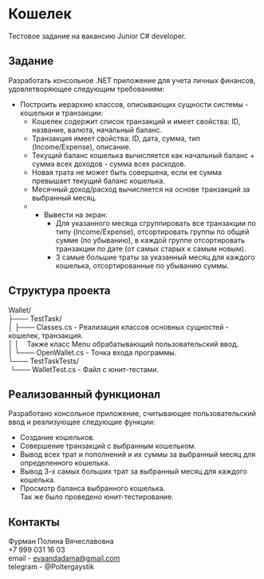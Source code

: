 # Кошелек
Тестовое задание на вакансию Junior С# developer.  
## Задание
Разработать консольное .NET приложение для учета личных финансов, удовлетворяющее следующим требованиям:  
- Построить иерархию классов, описывающих сущности системы - кошельки и транзакции:  
    - Кошелек  содержит список транзакций  и имеет свойства: ID, название, валюта, начальный баланс.  
    - Транзакция  имеет свойства: ID, дата, сумма, тип (Income/Expense), описание.  
    - Текущий баланс кошелька вычисляется как начальный баланс + сумма всех доходов - сумма всех расходов.  
    - Новая трата не может быть совершена, если ее сумма превышает текущий баланс кошелька.  
    - Месячный доход/расход вычисляется на основе транзакций за выбранный месяц.  
    - - Вывести на экран:  
        - Для указанного месяца сгруппировать все транзакции по типу (Income/Expense), отсортировать группы по общей сумме (по убыванию), в каждой группе отсортировать транзакции по дате (от самых старых к самым новым).  
        - 3 самые большие траты за указанный месяц для каждого кошелька, отсортированные по убыванию суммы.  
## Структура проекта
Wallet/  
├─── TestTask/  
│     ├───  Classes.cs - Реализация классов основных сущностей - кошелек, транзакция.   
│     │&nbsp;&nbsp;&nbsp; Также класс Menu обрабатывающий пользовательский ввод.  
│     └───  OpenWallet.cs - Точка входа программы.  
└─── TestTaskTests/  
&nbsp;└───  WalletTest.cs - Файл с юнит-тестами.  
## Реализованный функционал 
Разработано консольное приложение, считывающее пользовательский ввод и реализующее следующие функции:  
- Создание кошельков.  
- Совершение транзакций с выбранным кошельком.  
- Вывод всех трат и пополнений и их суммы за выбранный месяц для определенного кошелька.  
- Вывод 3-х самых больших трат за выбранный месяц для каждого кошелька.  
- Просмотр баланса выбранного кошелька.  
Так же было проведено юнит-тестирование.
## Контакты
Фурман Полина Вячеславовна  
+7 999 031 16 03  
email - evaandadama@gmail.com  
telegram - @Poltergaystik  


